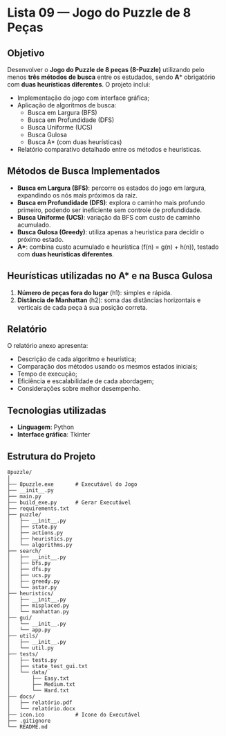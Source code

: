 # Lista 09 — Jogo do Puzzle de 8 Peças

## Objetivo

Desenvolver o **Jogo do Puzzle de 8 peças (8-Puzzle)** utilizando pelo menos **três métodos de busca** entre os estudados, sendo **A**\* obrigatório com **duas heurísticas diferentes**. O projeto inclui:

- Implementação do jogo com interface gráfica;
- Aplicação de algoritmos de busca:
  - Busca em Largura (BFS)
  - Busca em Profundidade (DFS)
  - Busca Uniforme (UCS)
  - Busca Gulosa
  - Busca A\* (com duas heurísticas)
- Relatório comparativo detalhado entre os métodos e heurísticas.


## Métodos de Busca Implementados

* **Busca em Largura (BFS)**: percorre os estados do jogo em largura, expandindo os nós mais próximos da raiz.
* **Busca em Profundidade (DFS)**: explora o caminho mais profundo primeiro, podendo ser ineficiente sem controle de profundidade.
* **Busca Uniforme (UCS)**: variação da BFS com custo de caminho acumulado.
* **Busca Gulosa (Greedy)**: utiliza apenas a heurística para decidir o próximo estado.
* **A\***: combina custo acumulado e heurística (f(n) = g(n) + h(n)), testado com **duas heurísticas diferentes**.


## Heurísticas utilizadas no A\* e na Busca Gulosa

1. **Número de peças fora do lugar** (h1): simples e rápida.
2. **Distância de Manhattan** (h2): soma das distâncias horizontais e verticais de cada peça à sua posição correta.


## Relatório

O relatório anexo apresenta:

* Descrição de cada algoritmo e heurística;
* Comparação dos métodos usando os mesmos estados iniciais;
* Tempo de execução;
* Eficiência e escalabilidade de cada abordagem;
* Considerações sobre melhor desempenho.


## Tecnologias utilizadas

* **Linguagem**: Python
* **Interface gráfica**: Tkinter


## Estrutura do Projeto

```
8puzzle/
│
├── 8puzzle.exe       # Executável do Jogo
├── __init__.py
├── main.py
├── build_exe.py      # Gerar Executável
├── requirements.txt
├── puzzle/
│   ├── __init__.py
│   ├── state.py
│   ├── actions.py
│   ├── heuristics.py
│   └── algorithms.py
├── search/
│   ├── __init__.py
│   ├── bfs.py
│   ├── dfs.py
│   ├── ucs.py
│   ├── greedy.py
│   └── astar.py
├── heuristics/
│   ├── __init__.py
│   ├── misplaced.py
│   └── manhattan.py
├── gui/
│   └── __init__.py
│   └── app.py
├── utils/
│   ├── __init__.py
│   └── util.py
├── tests/
│   ├── tests.py
│   ├── state_test_gui.txt
│   └── data/
│       ├── Easy.txt
│       ├── Medium.txt
│       └── Hard.txt
├── docs/
│   ├── relatório.pdf
│   └── relatório.docx
├── icon.ico          # Icone do Executável
├── .gitignore
└── README.md
```
